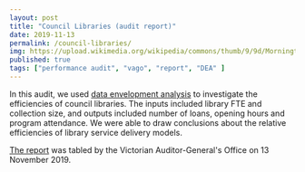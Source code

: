 ```yaml
---
layout: post
title: "Council Libraries (audit report)"
date: 2019-11-13
permalink: /council-libraries/
img: https://upload.wikimedia.org/wikipedia/commons/thumb/9/9d/Mornington_Library.jpg/640px-Mornington_Library.jpg
published: true
tags: ["performance audit", "vago", "report", "DEA" ]
---
```


In this audit, we used [data envelopment analysis](https://en.wikipedia.org/wiki/Data_envelopment_analysis) to investigate the efficiencies of council libraries. The inputs included library FTE and collection size, and outputs included number of loans, opening hours and program attendance. We were able to draw conclusions about the relative efficiencies of library service delivery models.

[The report](https://www.audit.vic.gov.au/report/council-libraries) was tabled by the Victorian Auditor-General's Office on 13 November 2019.
